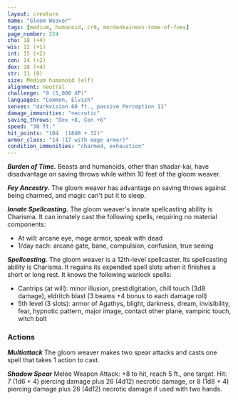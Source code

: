 ```yaml
---
layout: creature
name: "Gloom Weaver"
tags: [medium, humanoid, cr9, mordenkainens-tome-of-foes]
page_number: 224
cha: 18 (+4)
wis: 12 (+1)
int: 15 (+2)
con: 14 (+2)
dex: 18 (+4)
str: 11 (0)
size: Medium humanoid (elf)
alignment: neutral
challenge: "9 (5,000 XP)"
languages: "Common, Elvish"
senses: "darkvision 60 ft., passive Perception 11"
damage_immunities: "necrotic"
saving_throws: "Dex +8, Con +6"
speed: "30 ft."
hit_points: "104  (16d8 + 32)"
armor_class: "14 (17 with mage armor)"
condition_immunities: "charmed, exhaustion"
---
```


***Burden of Time.*** Beasts and humanoids, other than shadar-kai, have disadvantage on saving throws while within 10 feet of the gloom weaver.

***Fey Ancestry.*** The gloom weaver has advantage on saving throws against being charmed, and magic can't put it to sleep.

***Innate Spellcasting.*** The gloom weaver's innate spellcasting ability is Charisma. It can innately cast the following spells, requiring no material components:
* At will: arcane eye, mage armor, speak with dead
* 1/day each: arcane gate, bane, compulsion, confusion, true seeing

***Spellcasting.*** The gloom weaver is a 12th-level spellcaster. Its spellcasting ability is Charisma. It regains its expended spell slots when it finishes a short or long rest. It knows the following warlock spells:
* Cantrips (at will): minor illusion, prestidigitation, chill touch (3d8 damage), eldritch blast (3 beams +4 bonus to each damage roll)
* 5th level (3 slots): armor of Agathys, blight, darkness, dream, invisibility, fear, hypnotic pattern, major image, contact other plane, vampiric touch, witch bolt


### Actions

***Multiattack*** The gloom weaver makes two spear attacks and casts one spell that takes 1 action to cast.

***Shadow Spear*** Melee Weapon Attack: +8 to hit, reach 5 ft., one target. Hit: 7 (1d6 + 4) piercing damage plus 26 (4d12) necrotic damage, or 8 (1d8 + 4) piercing damage plus 26 (4d12) necrotic damage if used with two hands.